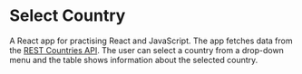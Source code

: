 # Select Country

A React app for practising React and JavaScript. The app fetches data from the [REST Countries API](https://restcountries.com/#api-endpoints-v3-all). The user can select a country from a drop-down menu and the table shows information about the selected country.